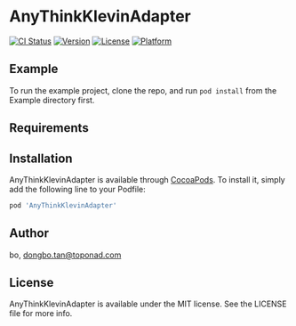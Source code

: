 # AnyThinkKlevinAdapter

[![CI Status](https://img.shields.io/travis/bo/AnyThinkKlevinAdapter.svg?style=flat)](https://travis-ci.org/bo/AnyThinkKlevinAdapter)
[![Version](https://img.shields.io/cocoapods/v/AnyThinkKlevinAdapter.svg?style=flat)](https://cocoapods.org/pods/AnyThinkKlevinAdapter)
[![License](https://img.shields.io/cocoapods/l/AnyThinkKlevinAdapter.svg?style=flat)](https://cocoapods.org/pods/AnyThinkKlevinAdapter)
[![Platform](https://img.shields.io/cocoapods/p/AnyThinkKlevinAdapter.svg?style=flat)](https://cocoapods.org/pods/AnyThinkKlevinAdapter)

## Example

To run the example project, clone the repo, and run `pod install` from the Example directory first.

## Requirements

## Installation

AnyThinkKlevinAdapter is available through [CocoaPods](https://cocoapods.org). To install
it, simply add the following line to your Podfile:

```ruby
pod 'AnyThinkKlevinAdapter'
```

## Author

bo, dongbo.tan@toponad.com

## License

AnyThinkKlevinAdapter is available under the MIT license. See the LICENSE file for more info.
